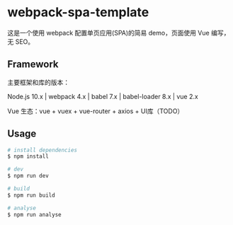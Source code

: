 # webpack-spa-template

这是一个使用 webpack 配置单页应用(SPA)的简易 demo，页面使用 Vue 编写，无 SEO。

## Framework

主要框架和库的版本：

Node.js 10.x | webpack 4.x | babel 7.x | babel-loader 8.x | vue 2.x

Vue 生态：vue + vuex + vue-router + axios + UI库（TODO）

## Usage

```bash
# install dependencies
$ npm install

# dev
$ npm run dev

# build
$ npm run build

# analyse
$ npm run analyse
```
